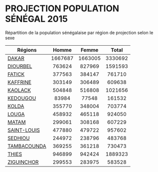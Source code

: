 # PROJECTION POPULATION SÉNÉGAL 2015

Répartition de la population sénégalaise par région de projection selon le sexe

| Régions  | Homme | Femme | Total |
| --------- |:-----:|:-----:|:-----:|
| [DAKAR](DAKAR) | 1667687 | 1663005 | 3330692 |
| [DIOURBEL](DIOURBEL) | 763624 | 827969 | 1591593 |
| [FATICK](FATICK) | 377563 | 384147 | 761710 |
| [KAFFRINE](KAFFRINE) | 303149 | 306489 | 609638 |
| [KAOLACK](KAOLACK) | 504848 | 516808 | 1021656 |
| [KEDOUGOU](KEDOUGOU) | 83984 | 77548 | 161532 |
| [KOLDA](KOLDA) | 355770 | 348004 | 703774 |
| [LOUGA](LOUGA) | 458932 | 465118 | 924050 |
| [MATAM](MATAM) | 299061 | 308168 | 607229 |
| [SAINT-LOUIS](SAINT-LOUIS) | 477880 | 479722 | 957602 |
| [SEDHIOU](SEDHIOU) | 244972 | 238796 | 483768 |
| [TAMBACOUNDA](TAMBACOUNDA) | 369255 | 361218 | 730473 |
| [THIES](THIES) | 946899 | 942424 | 1889323 |
| [ZIGUINCHOR](ZIGUINCHOR) | 299553 | 283975 | 583528 |
